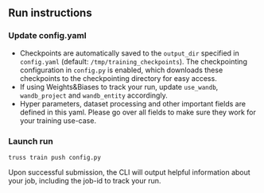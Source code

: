 ## Run instructions

### Update config.yaml 
- Checkpoints are automatically saved to the `output_dir` specified in `config.yaml` (default: `/tmp/training_checkpoints`). The checkpointing configuration in `config.py` is enabled, which downloads these checkpoints to the checkpointing directory for easy access.
- If using Weights&Biases to track your run, update `use_wandb`, `wandb_project` and `wandb_entity` accordingly. 
- Hyper parameters, dataset processing and other important fields are defined in this yaml. Please go over all fields to make sure they work for your training use-case. 

### Launch run 

```
truss train push config.py
```

Upon successful submission, the CLI will output helpful information about your job, including the job-id to track your run.